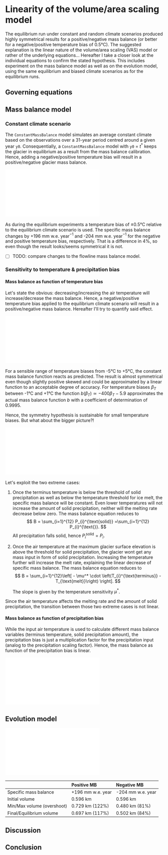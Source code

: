 # Linearity of the volume/area scaling model

The equilibrium run under constant and random climate scenarios produced highly symmetrical results for a positive/negative mass balance (or better for a negative/positive temperature bias of 0.5°C). The suggested explanation is the linear nature of the volume/area scaling (VAS) model or rather of the underlying equations... Hereafter I take a closer look at the individual equations to confirm the stated hypothesis. This includes experiment on the mass balance model as well as on the evolution model, using the same equilibrium and biased climate scenarios as for the equilibrium runs.

## Governing equations



## Mass balance model

### Constant climate scenario

The `ConstantMassBalance` model simulates an average constant climate based on the observations over a 31-year period centred around a given year `y0`​. Consequentially, a `ConstantMassBalance` model with `y0` = $t^*$ keeps the glacier in equilibrium as a result from the mass balance calibration. Hence, adding a negative/positive temperature bias will result in a positive/negative glacier mass balance.

![](../plots/linearity/constant_mb.pdf)

As during the equilibrium experiments a temperature bias of ±0.5°C relative to the equilibrium climate scenario is used. The specific mass balance changes by +196 mm w.e. year$^{-1}$ and -204 mm w.e. year$^{-1}$ for the negative and positive temperature bias, respectively. That is a difference in 4%, so even though the result looks/seems symmetrical it is not.

- [ ] TODO: compare changes to the flowline mass balance model.

### Sensitivity to temperature & precipitation bias

#### Mass balance as function of temperature bias

Let's state the obvious: decreasing/increasing the air temperature will increase/decrease the mass balance. Hence, a negative/positive temperature bias applied to the equilibrium climate scenario will result in a positive/negative mass balance. Hereafter I'll try to quantify said effect.

![](/Users/oberrauch/work/master/plots/linearity/lin_reg_detail.pdf)

For a sensible range of temperature biases from -5°C to +5°C, the constant mass balance function reacts as predicted. The result is almost symmetrical even though slightly positive skewed and could be approximated by a linear function to an acceptable degree of accuracy. For temperature biases $\beta_{T}$ between -1°C and +1°C the function $b(\beta_T) \simeq -400 \beta_T - 5.9$ approximates the actual mass balance function $b$ with a coefficient of determination of 0.9995.

Hence, the symmetry hypothesis is sustainable for small temperature biases. But what about the bigger picture?!

![](../plots/linearity/lin_reg_temp.pdf)

Let's exploit the two extreme cases:

1. Once the terminus temperature is below the threshold of solid precipitation as well as below the temperature threshold for ice melt, the specific mass balance will be constant. Even lower temperatures will not increase the amount of solid precipitation, neither will the melting rate decrease below zero. The mass balance equation reduces to
   $$
   B = \sum_{i=1}^{12} P_{i}^{\text{solid}} =\sum_{i=1}^{12} P_{i}^{\text{}}.
   $$
   All precipitation falls solid, hence $P_{i}^{\text{solid}} = P_{i}^{\text{}}$.

2. Once the air temperature at the maximum glacier surface elevation is above the threshold for solid precipitation, the glacier wont get any mass input in form of solid precipitation. Increasing the temperature further will increase the melt rate, explaining the linear decrease of specific mass balance. The mass balance equation reduces to
   $$
   B = \sum_{i=1}^{12}\left[
   			- \mu^* \cdot
   					\left(T_{i}^{\text{terminus}}
   					- T_{\text{melt}}\right)
   	\right].
   $$
   
   The slope is given by the temperature sensitivity $\mu^*$.

Since the air temperature affects the melting rate and the amount of solid precipitation, the transition between those two extreme cases is not linear.

#### Mass balance as function of precipitation bias

While the input air temperature is used to calculate different mass balance variables (terminus temperature, solid precipitation amount), the precipitation bias is just a multiplication factor for the precipitation input (analog to the precipitation scaling factor). Hence, the mass balance as function of the precipitation bias is linear.

![](../plots/linearity/lin_reg_prcp.pdf)

## Evolution model

![](../plots/linearity/volume_norm.pdf)

|                            | Positive MB       | Negative MB       |
| :------------------------- | :---------------- | :---------------- |
| Specific mass balance      | +196 mm w.e. year | -204 mm w.e. year |
| Initial volume             | 0.596 km          | 0.596 km          |
| Min/Max volume (overshoot) | 0.729 km (122%)   | 0.480 km (81%)    |
| Final/Equilibrium volume   | 0.697 km (117%)   | 0.502 km (84%)    |

## Discussion



## Conclusion

